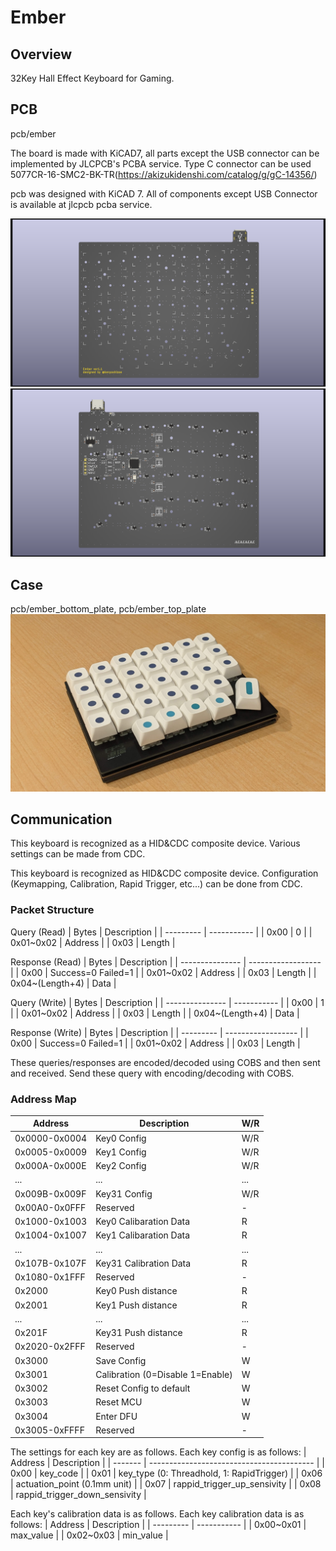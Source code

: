 # Ember
## Overview
32Key Hall Effect Keyboard for Gaming.

## PCB
pcb/ember

The board is made with KiCAD7, all parts except the USB connector can be implemented by JLCPCB's PCBA service. Type C connector can be used 5077CR-16-SMC2-BK-TR(https://akizukidenshi.com/catalog/g/gC-14356/)

pcb was designed with KiCAD 7.
All of components except USB Connector is available at jlcpcb pcba service.

![](doc/ember_top.png)
![](doc/ember_bottom.png)

## Case
pcb/ember_bottom_plate, pcb/ember_top_plate
![](doc/ember.jpg)


## Communication
This keyboard is recognized as a HID&CDC composite device. Various settings can be made from CDC.

This keyboard is recognized as HID&CDC composite device.
Configuration (Keymapping, Calibration, Rapid Trigger, etc...) can be done from CDC.

### Packet Structure
Query (Read)
| Bytes     | Description |
| --------- | ----------- |
| 0x00      | 0           |
| 0x01~0x02 | Address     |
| 0x03      | Length      |

Response (Read)
| Bytes           | Description        |
| --------------- | ------------------ |
| 0x00            | Success=0 Failed=1 |
| 0x01~0x02       | Address            |
| 0x03            | Length             |
| 0x04~(Length+4) | Data               |

Query (Write)
| Bytes           | Description |
| --------------- | ----------- |
| 0x00            | 1           |
| 0x01~0x02       | Address     |
| 0x03            | Length      |
| 0x04~(Length+4) | Data        |

Response (Write)
| Bytes     | Description        |
| --------- | ------------------ |
| 0x00      | Success=0 Failed=1 |
| 0x01~0x02 | Address            |
| 0x03      | Length             |

These queries/responses are encoded/decoded using COBS and then sent and received.
Send these query with encoding/decoding with COBS.

### Address Map
| Address       | Description                      | W/R |
| ------------- | -------------------------------- | --- |
| 0x0000-0x0004 | Key0 Config                      | W/R |
| 0x0005-0x0009 | Key1 Config                      | W/R |
| 0x000A-0x000E | Key2 Config                      | W/R |
| ...           | ...                              | ... |
| 0x009B-0x009F | Key31 Config                     | W/R |
| 0x00A0-0x0FFF | Reserved                         | -   |
| 0x1000-0x1003 | Key0 Calibaration Data           | R   |
| 0x1004-0x1007 | Key1 Calibaration Data           | R   |
| ...           | ...                              | ... |
| 0x107B-0x107F | Key31 Calibration Data           | R   |
| 0x1080-0x1FFF | Reserved                         | -   |
| 0x2000        | Key0 Push distance               | R   |
| 0x2001        | Key1 Push distance               | R   |
| ...           | ...                              | ... |
| 0x201F        | Key31 Push distance              | R   |
| 0x2020-0x2FFF | Reserved                         | -   |
| 0x3000        | Save Config                      | W   |
| 0x3001        | Calibration (0=Disable 1=Enable) | W   |
| 0x3002        | Reset Config to default          | W   |
| 0x3003        | Reset MCU                        | W   |
| 0x3004        | Enter DFU                        | W   |
| 0x3005-0xFFFF | Reserved                         | -   |

The settings for each key are as follows.
Each key config is as follows:
| Address | Description                               |
| ------- | ----------------------------------------- |
| 0x00    | key_code                                  |
| 0x01    | key_type (0: Threadhold, 1: RapidTrigger) |
| 0x06    | actuation_point (0.1mm unit)              |
| 0x07    | rappid_trigger_up_sensivity               |
| 0x08    | rappid_trigger_down_sensivity             |

Each key's calibration data is as follows.
Each key calibration data is as follows:
| Address   | Description |
| --------- | ----------- |
| 0x00~0x01 | max_value   |
| 0x02~0x03 | min_value   |
